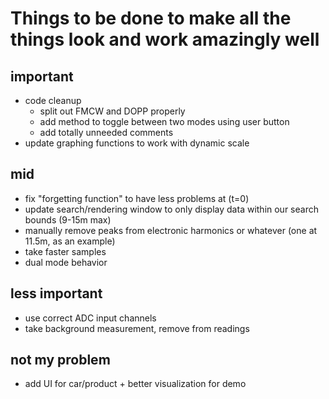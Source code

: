 # Things to be done to make all the things look and work amazingly well

## important
- code cleanup
	- split out FMCW and DOPP properly
	- add method to toggle between two modes using user button
	- add totally unneeded comments
- update graphing functions to work with dynamic scale

## mid
- fix "forgetting function" to have less problems at (t=0)
- update search/rendering window to only display data within our search bounds (9-15m max)
- manually remove peaks from electronic harmonics or whatever (one at 11.5m, as an example)
- take faster samples
- dual mode behavior

## less important
- use correct ADC input channels
- take background measurement, remove from readings

## not my problem
- add UI for car/product + better visualization for demo
